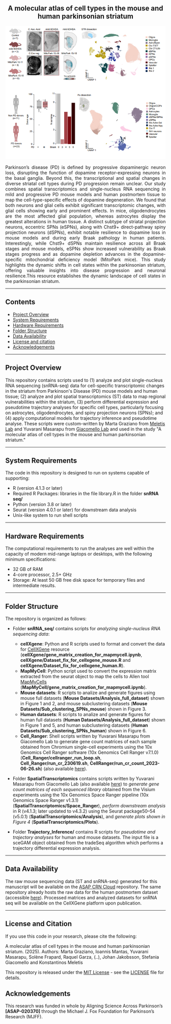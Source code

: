 <div align="center">
    <h2><strong>A molecular atlas of cell types in the mouse and human parkinsonian striatum</strong></h2>
    <img src="snRNA seq/Githhub_image.png" alt="Description of the image" width="600" />
</div>

<p align="justify">Parkinson’s disease (PD) is defined by progressive dopaminergic neuron loss, disrupting the function of dopamine receptor-expressing neurons in the basal ganglia. Beyond this, the transcriptional and spatial changes in diverse striatal cell types during PD progression remain unclear. Our study combines spatial transcriptomics and single-nucleus RNA sequencing in mild and progressive PD mouse models and human postmortem tissue to map the cell-type-specific effects of dopamine degeneration. We found that both neurons and glial cells exhibit significant transcriptomic changes, with glial cells showing early and prominent effects. In mice, oligodendrocytes are the most affected glial population, whereas astrocytes display the greatest alterations in human tissue. A distinct subtype of striatal projection neurons, eccentric SPNs (eSPNs), along with Chst9+ direct-pathway spiny projection neurons (dSPNs), exhibit notable resilience to dopamine loss in mouse models and during early Braak pathology in human patients. Interestingly, while Chst9+ dSPNs maintain resilience across all Braak stages and mouse models, eSPNs show increased vulnerability as Braak stages progress and as dopamine depletion advances in the dopamine-specific mitochondrial deficiency model (MitoPark mice). This study highlights the dynamic shifts in cell states within the parkinsonian striatum, offering valuable insights into disease progression and neuronal resilience.This resource establishes the dynamic landscape of cell states in the parkinsonian striatum.</p>

------------------
## Contents
* [Project Overview](#project-overview)
* [System Requirements](#system-requirements)
* [Hardware Requirements](#hardware-requirements)
* [Folder Structure](#folder-structure)
* [Data Availability](#data-availabilty)
* [License and citation](#license-and-citation)
* [Acknowledgements](#acknowledgements)

------------------
## Project Overview

This repository contains scripts used to (1) analyze and plot single-nucleus RNA sequencing (snRNA-seq) data for cell-specific transcriptomic changes in the striatum from Parkinson's Disease (PD) mouse models and human tissue; (2) analyze and plot spatial transcriptomics (ST) data to map regional vulnerabilities within the striatum, (3) perform differential expression and pseudotime trajectory analyses for specific cell types, particularly focusing on astrocytes, oligodendrocytes, and spiny projection neurons (SPNs); and (4) apply computational models for trajectory inference and pseudotime analyse. These scripts were custom-written by Marta Graziano from [Meletis Lab](https://ki.se/en/research/research-areas-centres-and-networks/research-groups/konstantinos-meletis-group#tab-research-focus) and Yuvarani Masarapu from [Giacomello Lab](https://www.spatialresearch.org/research-giacomello-lab/) and used in the study "A molecular atlas of cell types in the mouse and human parkinsonian striatum."

------------------
## System Requirements

The code in this repository is designed to run on systems capable of supporting:

- R (version 4.1.3 or later)
- Required R Packages: libraries in the file library.R in the folder **snRNA seq/**
- Python (version 3.8 or later)
- Seurat (version 4.0.1 or later) for downstream data analysis
- Unix-like system to run shell scripts

------------------
## Hardware Requirements

The computational requirements to run the analyses are well within the capacity of modern mid-range laptops or desktops, with the following minimum specifications:

- 32 GB of RAM
- 4-core processor, 2.5+ GHz
- Storage: At least 50 GB free disk space for temporary files and intermediate results.

------------------
## Folder Structure

The repository is organized as follows:

- Folder **snRNA_seq/** contains scripts for <i>analyzing single-nucleus RNA sequencing data</i>:
    - **cellXgene**: Python and R scripts used to format and convert the data for [CellXGene](https://cellxgene.cziscience.com/) resource (**cellXgene/gene_matrix_creation_for_mapmycell.ipynb**, **cellXgene/Dataset_fix_for_cellxgene_mouse.R** and **cellXgene/Dataset_fix_for_cellxgene_human.R**).
    - **MapMyCell**: Python script used to convert the expression matrix extracted from the seurat object to map the cells to Allen tool [MapMyCells](https://portal.brain-map.org/atlases-and-data/bkp/mapmycells) (**MapMyCell/gene_matrix_creation_for_mapmycell.ipynb**).
    - **Mouse datasets**: R scripts to analize and generate figures using mouse full datasets (**Mouse Datasets/Analysis_full_dataset**) shown in Figure 1 and 2, and mouse subclustering datasets (**Mouse Datasets/Sub_clustering_SPNs_mouse**) shown in Figure 3.
    - **Human datasets**: R scripts to analize and generate figures for human full datasets (**Human Datasets/Analysis_full_dataset**) shown in Figure 1 and 5, and human subclustering datasets (**Human Datasets/Sub_clustering_SPNs_human**) shown in Figure 6.
    - **Cell_Ranger**: Shell scripts written by Yuvarani Masarapu from Giacomello Lab to generate gene count matrices of each sample obtained from Chromium single-cell experiments using the 10x Genomics Cell Ranger software (10x Genomics Cell Ranger v7.1.0) (**Cell_Ranger/cellranger_run_loop.sh**, **Cell_Ranger/run_cr_230619.sh**, **CellRanger/run_cr_count_2023-06-26.sh**) (also available [here](https://github.com/giacomellolab/EarlyParkinsons_Striatum_Atlas/tree/e93711259786f1619879188beb27a51a13d047cb/snRNAseq/Processing_Scripts)).
 
- Folder **SpatialTranscriptomics** contains scripts written by Yuvarani Masarapu from Giacomello Lab (also available [here](https://github.com/giacomellolab/EarlyParkinsons_Striatum_Atlas/tree/main/SpatialTranscriptomics)) to <i> generate gene count matrices of each sequenced library </i> obtained from the Visium experiments using the 10x Genomics Space Ranger pipeline (10x Genomics Space Ranger v1.3.1) (**SpatialTranscriptomics/Space_Ranger**), <i> perform downstream analysis </i> in R (v4.1.3; later updated to v4.3.2) using the Seurat package50–54 (v5.0.1) (**SpatialTranscriptomics/Analysis**), and <i> generate plots shown in Figure 4 </i> (**SpatialTranscriptomics/Plots**).

- Folder **Trajectory_Inference/** contains R scripts for <i> pseudotime and trajectory analyses </i> for human and mouse datasets. The input file is a sceGAM object obtained from the tradeSeq algorithm which performs a trajectory differential expression analysis.
 
------------------
## Data Availability

The raw mouse sequencing data (ST and snRNA-seq) generated for this manuscript will be available on the [ASAP CRN Cloud](https://cloud.parkinsonsroadmap.org/collections) repository. The same repository already hosts the raw data for the human postmortem dataset (accessible [here](https://cloud.parkinsonsroadmap.org/collections/jakobsson-20/overview)). Processed matrices and analyzed datasets for snRNA seq will be available on the CellXGene platform upon publication. 

------------------
## License and Citation

If you use this code in your research, please cite the following:

A molecular atlas of cell types in the mouse and human parkinsonian striatum. (2025). Authors: Marta Graziano, Ioannis Mantas, Yuvarani Masarapu, Solène Frapard, Raquel
Garza, (..), Johan Jakobsson, Stefania Giacomello and Konstantinos Meletis

This repository is released under the [MIT License](https://opensource.org/license/mit) - see the [LICENSE](LICENSE) file for details.

## Acknowledgements

This research was funded in whole by Aligning Science Across Parkinson’s **[ASAP-020370]** through the Michael J. Fox Foundation for Parkinson’s Research (MJFF).
